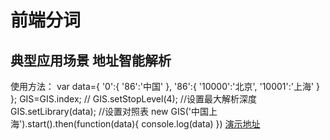 # 前端分词
## 典型应用场景 地址智能解析
使用方法：
    var data={
        '0':{
            '86':'中国'
        },
        '86':{
            '10000':'北京',
            '10001':'上海'
        }
    };
    GIS=GIS.index; //
    GIS.setStopLevel(4);  //设置最大解析深度
    GIS.setLibrary(data); //设置对照表
    new GIS('中国上海').start().then(function(data){
        console.log(data)
    })
[演示地址](https://11341684.github.io/splitWords/index.html)